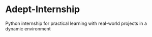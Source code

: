 # Adept-Internship
Python internship for practical learning with real-world projects in a dynamic environment
